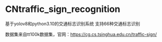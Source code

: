 # CNtraffic_sign_recognition

基于yolov8和python3.10的交通标志识别系统
支持66种交通标志识别

数据集来自tt100k数据集，官网：https://cg.cs.tsinghua.edu.cn/traffic-sign/
